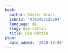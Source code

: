 ```yaml
---
book:
  author: Günter Grass
  isbn13: '9783423125284'
  language: de
  slug: die-rattin
  title: Die Rättin
plan:
  date_added: '2020-10-04'
---
```

